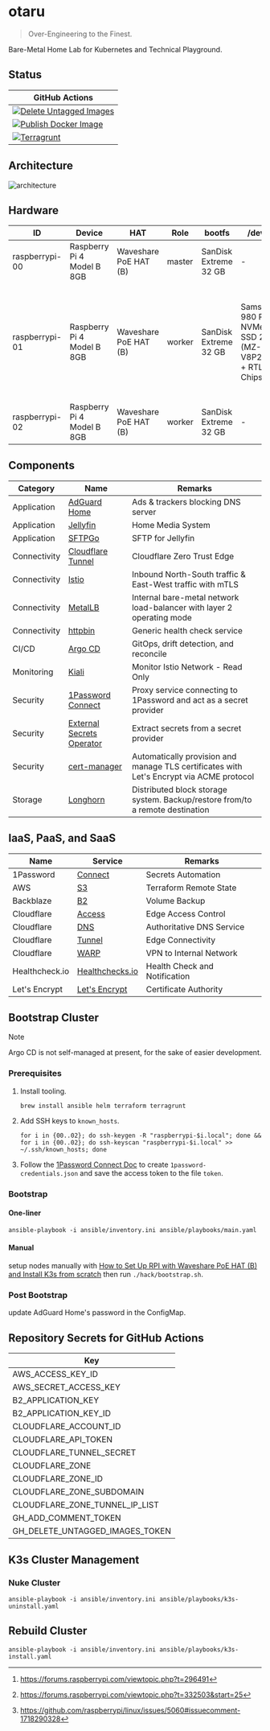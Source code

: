 # otaru

> Over-Engineering to the Finest.

Bare-Metal Home Lab for Kubernetes and Technical Playground.

## Status

| GitHub Actions                                                                                                                                                                                        |
|-------------------------------------------------------------------------------------------------------------------------------------------------------------------------------------------------------|
| [![Delete Untagged Images](https://github.com/siutsin/otaru/actions/workflows/delete-untagged-images.yaml/badge.svg)](https://github.com/siutsin/otaru/actions/workflows/delete-untagged-images.yaml) |
| [![Publish Docker Image](https://github.com/siutsin/otaru/actions/workflows/publish-docker-image.yml/badge.svg)](https://github.com/siutsin/otaru/actions/workflows/publish-docker-image.yml)         |
| [![Terragrunt](https://github.com/siutsin/otaru/actions/workflows/terragrunt.yaml/badge.svg)](https://github.com/siutsin/otaru/actions/workflows/terragrunt.yaml)                                     |

## Architecture

![architecture](https://i.imgur.com/zZpZAF9.png)

## Hardware

| ID             | Device                     | HAT                   | Role   | bootfs                | /dev/sda                                                          | Remarks                                                                                                                      |
|----------------|----------------------------|-----------------------|--------|-----------------------|-------------------------------------------------------------------|------------------------------------------------------------------------------------------------------------------------------|
| raspberrypi-00 | Raspberry Pi 4 Model B 8GB | Waveshare PoE HAT (B) | master | SanDisk Extreme 32 GB | -                                                                 | -                                                                                                                            |
| raspberrypi-01 | Raspberry Pi 4 Model B 8GB | Waveshare PoE HAT (B) | worker | SanDisk Extreme 32 GB | Samsung 980 PRO NVMe™ M.2 SSD 2TB (MZ-V8P2T0BW) + RTL9210 Chipset | NVMe doesn't work well with RPi[^1][^2]. Use the official RPi power adapter and switch to the USB2 port as a workaround[^3]. |
| raspberrypi-02 | Raspberry Pi 4 Model B 8GB | Waveshare PoE HAT (B) | worker | SanDisk Extreme 32 GB | -                                                                 | -                                                                                                                            |

## Components

| Category     | Name                                                                                                | Remarks                                                                                  |
|--------------|-----------------------------------------------------------------------------------------------------|------------------------------------------------------------------------------------------|
| Application  | [AdGuard Home](https://github.com/AdguardTeam/AdGuardHome)                                          | Ads & trackers blocking DNS server                                                       |
| Application  | [Jellyfin](https://jellyfin.org/)                                                                   | Home Media System                                                                        |
| Application  | [SFTPGo](https://github.com/drakkan/sftpgo)                                                         | SFTP for Jellyfin                                                                        |
| Connectivity | [Cloudflare Tunnel](https://developers.cloudflare.com/cloudflare-one/connections/connect-networks/) | Cloudflare Zero Trust Edge                                                               |
| Connectivity | [Istio](https://github.com/istio/istio)                                                             | Inbound North-South traffic & East-West traffic with mTLS                                |
| Connectivity | [MetalLB](https://github.com/metallb/metallb)                                                       | Internal bare-metal network load-balancer with layer 2 operating mode                    |
| Connectivity | [httpbin](https://github.com/Kong/httpbin)                                                          | Generic health check service                                                             |
| CI/CD        | [Argo CD](https://github.com/argoproj/argo-cd)                                                      | GitOps, drift detection, and reconcile                                                   |
| Monitoring   | [Kiali](https://github.com/kiali/kiali)                                                             | Monitor Istio Network - Read Only                                                        |
| Security     | [1Password Connect](https://github.com/1Password/connect)                                           | Proxy service connecting to 1Password and act as a secret provider                       |
| Security     | [External Secrets Operator](https://github.com/external-secrets/external-secrets)                   | Extract secrets from a secret provider                                                   |
| Security     | [cert-manager](https://github.com/cert-manager/cert-manager)                                        | Automatically provision and manage TLS certificates with Let's Encrypt via ACME protocol |
| Storage      | [Longhorn](https://github.com/longhorn/longhorn)                                                    | Distributed block storage system. Backup/restore from/to a remote destination            |

## IaaS, PaaS, and SaaS

| Name           | Service                                                                                    | Remarks                       |
|----------------|--------------------------------------------------------------------------------------------|-------------------------------|
| 1Password      | [Connect](https://developer.1password.com/docs/connect/)                                   | Secrets Automation            |
| AWS            | [S3](https://aws.amazon.com/s3/)                                                           | Terraform Remote State        |
| Backblaze      | [B2](https://www.backblaze.com/cloud-storage)                                              | Volume Backup                 |
| Cloudflare     | [Access](https://developers.cloudflare.com/cloudflare-one/policies/access/)                | Edge Access Control           |
| Cloudflare     | [DNS](https://developers.cloudflare.com/dns/)                                              | Authoritative DNS Service     |
| Cloudflare     | [Tunnel](https://developers.cloudflare.com/cloudflare-one/connections/connect-networks/)   | Edge Connectivity             |
| Cloudflare     | [WARP](https://developers.cloudflare.com/cloudflare-one/connections/connect-devices/warp/) | VPN to Internal Network       |
| Healthcheck.io | [Healthchecks.io](https://healthchecks.io/)                                                | Health Check and Notification |
| Let's Encrypt  | [Let's Encrypt ](https://letsencrypt.org/)                                                 | Certificate Authority         |

## Bootstrap Cluster

> [!NOTE]
> Argo CD is not self-managed at present, for the sake of easier development.

### Prerequisites

1. Install tooling.
    ```shell
    brew install ansible helm terraform terragrunt
    ```
2. Add SSH keys to `known_hosts`.
    ```shell
    for i in {00..02}; do ssh-keygen -R "raspberrypi-$i.local"; done && for i in {00..02}; do ssh-keyscan "raspberrypi-$i.local" >> ~/.ssh/known_hosts; done
    ```
3. Follow the [1Password Connect Doc](https://developer.1password.com/docs/connect/get-started/#step-2-deploy-1password-connect-server) to create `1password-credentials.json`
   and save the access token to the file `token`.

### Bootstrap

#### One-liner

```shell
ansible-playbook -i ansible/inventory.ini ansible/playbooks/main.yaml
```

#### Manual

setup nodes manually with [How to Set Up RPI with Waveshare PoE HAT (B) and Install K3s from scratch](documentation/set_up_rpi.md) then run `./hack/bootstrap.sh`.

### Post Bootstrap

update AdGuard Home's password in the ConfigMap.

## Repository Secrets for GitHub Actions

| Key                             |
|---------------------------------|
| AWS_ACCESS_KEY_ID               |
| AWS_SECRET_ACCESS_KEY           |
| B2_APPLICATION_KEY              |
| B2_APPLICATION_KEY_ID           |
| CLOUDFLARE_ACCOUNT_ID           |
| CLOUDFLARE_API_TOKEN            |
| CLOUDFLARE_TUNNEL_SECRET        |
| CLOUDFLARE_ZONE                 |
| CLOUDFLARE_ZONE_ID              |
| CLOUDFLARE_ZONE_SUBDOMAIN       |
| CLOUDFLARE_ZONE_TUNNEL_IP_LIST  |
| GH_ADD_COMMENT_TOKEN            |
| GH_DELETE_UNTAGGED_IMAGES_TOKEN |

## K3s Cluster Management

### Nuke Cluster

```shell
ansible-playbook -i ansible/inventory.ini ansible/playbooks/k3s-uninstall.yaml
```

## Rebuild Cluster

```shell
ansible-playbook -i ansible/inventory.ini ansible/playbooks/k3s-install.yaml
```

<!-- Footnotes -->

[^1]: https://forums.raspberrypi.com/viewtopic.php?t=296491

[^2]: https://forums.raspberrypi.com/viewtopic.php?t=332503&start=25

[^3]: https://github.com/raspberrypi/linux/issues/5060#issuecomment-1718290328
